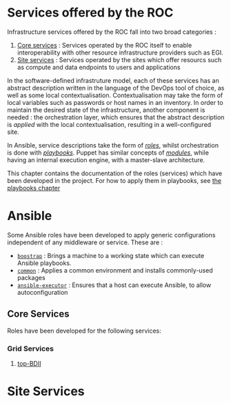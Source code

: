 #  Services offered by the ROC

Infrastructure services offered by the ROC fall into two broad categories :

  1. [Core services](http://www.africa-grid.org/core) : Services operated by the ROC itself to enable interoperability with other resource infrastructure providers such as EGI.
  2. [Site services]() : Services operated by the sites which offer resourcs such as compute and data endpoints to users and applications

In the software-defined infrastruture model, each of these services has an abstract description written in the language of the DevOps tool of choice, as well as some local contextualisation. Contextualisation may take the form of local variables such as passwords or host names in an inventory. In order to maintain the desired state of the infrastructure, another component is needed : the orchestration layer, which ensures  that the abstract description is *applied* with the local contextualisation, resulting in a well-configured site.

In Ansible, service descriptions take the form of [_roles_](https://docs.ansible.com/ansible/playbooks_roles.html#roles), whilst orchestration is done with [_playbooks_](https://docs.ansible.com/ansible/playbooks.html). Puppet has similar concepts of [_modules_](https://docs.puppetlabs.com/puppet/latest/reference/modules_fundamentals.html), while having an internal execution engine, with a master-slave architecture.

This chapter contains the documentation of the roles (services) which have been developed in the project. For how to apply them in playbooks, see [the playbooks chapter](Playbooks.md)

# Ansible

Some Ansible roles have been developed to apply generic configurations independent of any middleware or service. These are :

  * [`boostrap`](Ansible/roles/bootstrap/README.md) : Brings a machine to a working state which can execute Ansible playbooks.
  * [`common`](Ansible/roles/common/README.md) : Applies a common environment and installs commonly-used packages
  * [`ansible-executor`](Ansible/roles/ansible-executor/README.md) : Ensures that a host can execute Ansible, to allow autoconfiguration

## Core Services

Roles have been developed for the following services:

### Grid Services

  1. [top-BDII](Ansible/roles/top-bdii/)

# Site Services
